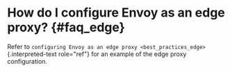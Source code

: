 How do I configure Envoy as an edge proxy? {#faq_edge}
==========================================

Refer to
`configuring Envoy as an edge proxy <best_practices_edge>`{.interpreted-text
role="ref"} for an example of the edge proxy configuration.
